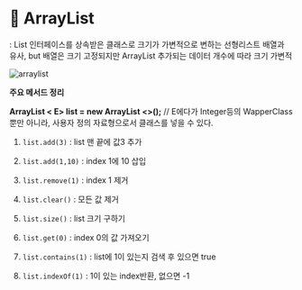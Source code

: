 # **🎱 ArrayList**

: List 인터페이스를 상속받은 클래스로 크기가 가변적으로 변하는 선형리스트
배열과 유사, but 배열은 크기 고정되지만 ArrayList 추가되는 데이터 개수에 따라 크기 가변적


![arraylist](https://user-images.githubusercontent.com/69749222/127885003-a186b9ad-b4da-4113-a0dd-a37db990d489.png)

**주요 메서드 정리**

**ArrayList < E> list = new ArrayList <>();** // E에다가 Integer등의 WapperClass 뿐만 아니라, 사용자 정의 자료형으로서 클래스를 넣을 수 있다.

1.  `list.add(3)` : list 맨 끝에 값3 추가
2. `list.add(1,10)` : index 1에 10 삽입

3. `list.remove(1)` : index 1 제거
4. `list.clear()` : 모든 값 제거

5. `list.size()` :  list 크기 구하기

6. `list.get(0)` : index 0의 값 가져오기

7. `list.contains(1)` : list에 1이 있는지 검색 후 있으면 true 

8. `list.indexOf(1)` : 1이 있는 index반환, 없으면 -1
